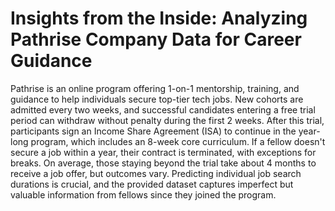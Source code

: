 # Insights from the Inside: Analyzing Pathrise Company Data for Career Guidance
Pathrise is an online program offering 1-on-1 mentorship, training, and guidance to help individuals secure top-tier tech jobs. New cohorts are admitted every two weeks, and successful candidates entering a free trial period can withdraw without penalty during the first 2 weeks. After this trial, participants sign an Income Share Agreement (ISA) to continue in the year-long program, which includes an 8-week core curriculum. If a fellow doesn't secure a job within a year, their contract is terminated, with exceptions for breaks. On average, those staying beyond the trial take about 4 months to receive a job offer, but outcomes vary. Predicting individual job search durations is crucial, and the provided dataset captures imperfect but valuable information from fellows since they joined the program.
